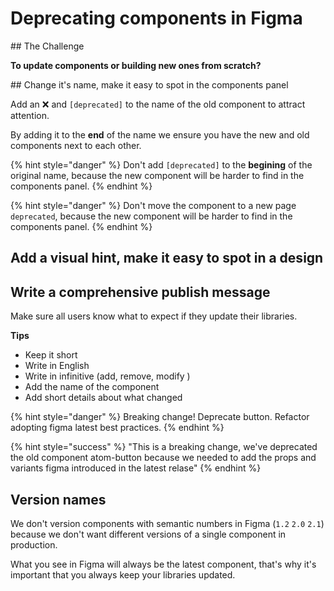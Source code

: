 # Deprecating components in Figma

## The Challenge

**To update components or building new ones from scratch?**

<!-- Deprecating components is not the same as removing components but replacing them by new ones.
We have a system that ensures nothinhg breaks, and will never remove the original. -->

## Change it's name, make it easy to spot in the components panel

Add an ❌ and `[deprecated]` to the name of the old component to attract attention.

By adding it to the **end** of the name we ensure you have the new and old components next to each other.

{% hint style="danger" %}
Don't add `[deprecated]` to the **begining** of the original name, because the new component will be harder to find in the components panel. 
{% endhint %}

{% hint style="danger" %}
Don't move the component to a new page `deprecated`, because the new component will be harder to find in the components panel.
{% endhint %}


## Add a visual hint, make it easy to spot in a design

## Write a comprehensive publish message

Make sure all users know what to expect if they update their libraries.

**Tips**

* Keep it short 
* Write in English
* Write in infinitive (add, remove, modify )
* Add the name of the component
* Add short details about what changed

{% hint style="danger" %}
Breaking change!
Deprecate button.
Refactor adopting figma latest best practices.
{% endhint %}

{% hint style="success" %}
"This is a breaking change, we've deprecated the old component atom-button because we needed to add the props and variants figma introduced in the latest relase"
{% endhint %}

## Version names

We don't version components with semantic numbers in Figma (`1.2` `2.0` `2.1`) because we don't want different versions of a single component in production. 

What you see in Figma will always be the latest component, that's why it's important that you always keep your libraries updated.